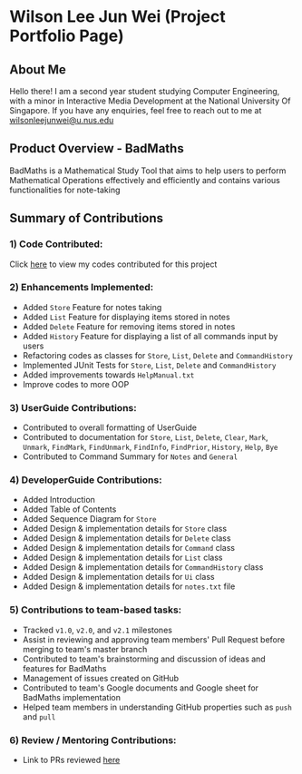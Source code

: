 # Wilson Lee Jun Wei (Project Portfolio Page)

## About Me
Hello there!
I am a second year student studying Computer Engineering, with a minor in Interactive Media Development at the National University Of Singapore.
If you have any enquiries, feel free to reach out to me at wilsonleejunwei@u.nus.edu 

## Product Overview - BadMaths
BadMaths is a Mathematical Study Tool that aims to help users to perform Mathematical Operations 
effectively and efficiently and contains various functionalities for note-taking

## Summary of Contributions
### 1) Code Contributed:
Click [here](https://nus-cs2113-ay2223s2.github.io/tp-dashboard/?search=WilsonLee&sort=groupTitle&sortWithin=title&timeframe=commit&mergegroup=&groupSelect=groupByAuthors&breakdown=true&checkedFileTypes=docs~functional-code~test-code~other&since=2023-02-17&tabOpen=true&tabType=authorship&zFR=false&tabAuthor=WilsonLee2000&tabRepo=AY2223S2-CS2113-F10-2%2Ftp%5Bmaster%5D&authorshipIsMergeGroup=false&authorshipFileTypes=docs~functional-code~test-code&authorshipIsBinaryFileTypeChecked=false&authorshipIsIgnoredFilesChecked=false)
to view my codes contributed for this project

### 2) Enhancements Implemented:
* Added `Store` Feature for notes taking
* Added `List` Feature for displaying items stored in notes
* Added `Delete` Feature for removing items stored in notes
* Added `History` Feature for displaying a list of all commands input by users
* Refactoring codes as classes for `Store`, `List`, `Delete` and `CommandHistory` 
* Implemented JUnit Tests for `Store`, `List`, `Delete` and `CommandHistory`
* Added improvements towards `HelpManual.txt`
* Improve codes to more OOP

### 3) UserGuide Contributions:
* Contributed to overall formatting of UserGuide
* Contributed to documentation for `Store`, `List`, `Delete`, `Clear`, `Mark`, `Unmark`,
`FindMark`, `FindUnmark`, `FindInfo`, `FindPrior`, `History`, `Help`, `Bye`
* Contributed to Command Summary for `Notes` and `General`

### 4) DeveloperGuide Contributions:
* Added Introduction
* Added Table of Contents 
* Added Sequence Diagram for `Store`
* Added Design & implementation details for `Store` class
* Added Design & implementation details for `Delete` class
* Added Design & implementation details for `Command` class
* Added Design & implementation details for `List` class
* Added Design & implementation details for `CommandHistory` class
* Added Design & implementation details for `Ui` class
* Added Design & implementation details for `notes.txt` file

### 5) Contributions to team-based tasks: 
* Tracked `v1.0`, `v2.0`, and `v2.1` milestones
* Assist in reviewing and approving team members' Pull Request before merging to team's master branch
* Contributed to team's brainstorming and discussion of ideas and features for BadMaths
* Management of issues created on GitHub
* Contributed to team's Google documents and Google sheet for BadMaths implementation
* Helped team members in understanding GitHub properties such as `push` and `pull`

### 6) Review / Mentoring Contributions:
* Link to PRs reviewed [here](https://github.com/AY2223S2-CS2113-F10-2/tp/pulls?q=is%3Apr+reviewed-by%3AWilsonLee2000)
